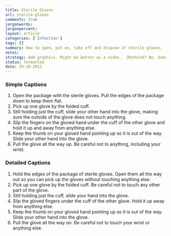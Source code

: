 ```yaml
---
title: Sterile Gloves
url: sterile-gloves
comments: true
jargonwords:
jargonpercent:
layout: article
categories: ['Infection']
tags: []
summary: How to open, put on, take off and dispose of sterile gloves. 
notes:
strategy: Add graphics. Might be better as a video.  (Rethink? No. Some re-writing? No. Graphics or diagrams? Yes. Photography? Yes. Podcast or audio? No. Video? No)
status: formatted
date: 29-10-2012
---
```

### Simple Captions
1. Open the package with the sterile gloves. Pull the edges of the package down to keep them flat.
2. Pick up one glove by the folded cuff. 
3. Still holding just the cuff, slide your other hand into the glove, making sure the outside of the glove does not touch anything. 
4. Slip the fingers on the gloved hand under the cuff of the other glove and hold it up and away from anything else. 
5. Keep the thumb on your gloved hand pointing up so it is out of the way. Slide your other hand into the glove. 
6. Pull the glove all the way up. Be careful not to anything, including your wrist.

### Detailed Captions
1. Hold the edges of the package of sterile gloves. Open them all the way out so you can pick up the gloves without touching anything else.
2. Pick up one glove by the folded cuff. Be careful not to touch any other part of the glove.
3. Still holding just the cuff, slide your hand into the glove.
4. Slip the gloved fingers under the cuff of the other glove. Hold it up away from anything else.
5. Keep the thumb on your gloved hand pointing up so it is out of the way. Slide your other hand into the glove. 
6. Pull the glove all the way on. Be careful not to touch your wrist or anything else. 
